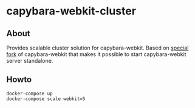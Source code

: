 capybara-webkit-cluster
=======================

About
-----
Provides scalable cluster solution for capybara-webkit.
Based on [special fork](https://github.com/vintikzzz/capybara-webkit) of
capybara-webkit that makes it possible to start capybara-webkit server standalone.

Howto
-----
```
docker-compose up
docker-compose scale webkit=5
```
